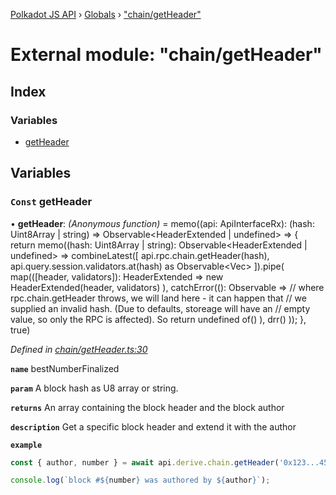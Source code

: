 [Polkadot JS API](../README.md) › [Globals](../globals.md) › ["chain/getHeader"](_chain_getheader_.md)

# External module: "chain/getHeader"

## Index

### Variables

* [getHeader](_chain_getheader_.md#const-getheader)

## Variables

### `Const` getHeader

• **getHeader**: *(Anonymous function)* =  memo((api: ApiInterfaceRx): (hash: Uint8Array | string) => Observable<HeaderExtended | undefined> => {
  return memo((hash: Uint8Array | string): Observable<HeaderExtended | undefined> =>
    combineLatest([
      api.rpc.chain.getHeader(hash),
      api.query.session.validators.at(hash) as Observable<Vec<AccountId>>
    ]).pipe(
      map(([header, validators]): HeaderExtended =>
        new HeaderExtended(header, validators)
      ),
      catchError((): Observable<undefined> =>
        // where rpc.chain.getHeader throws, we will land here - it can happen that
        // we supplied an invalid hash. (Due to defaults, storeage will have an
        // empty value, so only the RPC is affected). So return undefined
        of()
      ),
      drr()
    ));
}, true)

*Defined in [chain/getHeader.ts:30](https://github.com/polkadot-js/api/blob/e601ae27a1/packages/api-derive/src/chain/getHeader.ts#L30)*

**`name`** bestNumberFinalized

**`param`** A block hash as U8 array or string.

**`returns`** An array containing the block header and the block author

**`description`** Get a specific block header and extend it with the author

**`example`** 
<BR>

```javascript
const { author, number } = await api.derive.chain.getHeader('0x123...456');

console.log(`block #${number} was authored by ${author}`);
```
